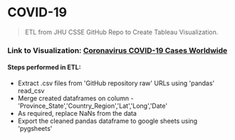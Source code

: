 # COVID-19
> ETL from JHU CSSE GitHub Repo to Create Tableau Visualization.
### Link to Visualization: [Coronavirus COVID-19 Cases Worldwide](https://public.tableau.com/profile/eklavya.saxena#!/vizhome/CoronavirusCOVID-19CasesWorldwide/COVID-19_Country)    


#### Steps performed in ETL:
- Extract .csv files from 'GitHub repository raw' URLs using 'pandas' read_csv
- Merge created dataframes on column - 'Province_State','Country_Region','Lat','Long','Date'
- As required, replace NaNs from the data
- Export the cleaned pandas dataframe to google sheets using 'pygsheets'
